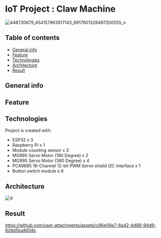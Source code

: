 # IoT Project : Claw Machine
![448730679_454157963917143_6917601328497200555_n](https://github.com/ismerliah/IoTProject_ClawMachine/assets/114804208/952598d2-a28d-42c2-90a1-a4a9c99ffd29)

## Table of contents
* [General info](#general-info)
* [Feature](#feature)
* [Technologies](#technologies)
* [Architecture](#architecture)
* [Result](#result)

## General info

## Feature

## Technologies
Project is created with:
* ESP32 x 3
* Raspberry Pi x 1
* Module counting sensor x 3
* MG995 Servo Motor (180 Degree)  x 2
* MG995 Servo Motor (360 Degree) x 4
* PCA9685 16-Channel 12-bit PWM Servo shield I2C interface x 1
* Button switch module x 6
## Architecture
![4](https://github.com/ismerliah/IoTProject_ClawMachine/assets/114804208/a09997d6-22f5-4d47-9a5d-cfdbcc695941)

## Result
https://github.com/user-attachments/assets/c96e09e7-8a42-4d88-94d9-828d5ba8658c
